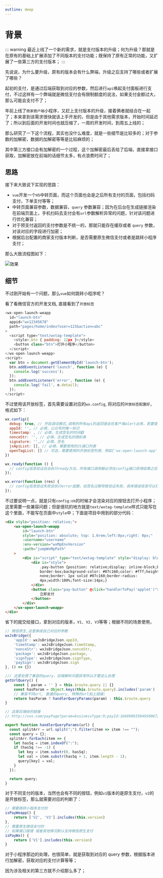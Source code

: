 ```yaml
---
outline: deep
---
```


# 背景

::: warning
最近上线了一个新的需求，就是支付版本的升级；何为升级？那就是在原有的基础上扩展添加了不同版本的支付功能；既保持了原有正常的功能，又扩展了一些第三方的支付版本；
:::

先说说，为什么要升级，原有的版本会有什么弊端，升级之后支持了哪些或者扩展了哪些？

起初的支付，是通过后端获取到对应的参数，然后进行`api`唤起支付面板进行支付，不过这样有一个弊端就是微信支付会有限制额度的说法，如果支付金额过大，那么可能会支付不了；

年前上线了`商家商户端`小程序，又赶上支付版本的升级，接着俩者就结合在一起了；本来拿到该需求很快就该上手开发的，但是由于其他需求版本，开始时间延迟了；所以到后面的开发时间也就压缩了，一周的开发时间，到周五上线的；

那么研究了一下这个流程，其实也没什么难度，就是一些细节是比较多的；对于参数的加解密，数据的加解密等等是比较麻烦的；

其中第三方接口会有加解密的一个过程，这个加解密最后丢给了后端，直接拿接口获取，加解密放在前端的话细节太多，有点浪费时间了；

## 思路

接下来大致说下实现的思路：

- `vue`开发一个`H5`中转页面，而这个页面也会是之后所有支付的页面，包括扫码支付，下单支付等等；
- 中转页面兼容参数，数据兼容，`query` 参数兼容；因为在后台在生成链接渲染在前端页面上，手机扫码去支付会有`url`参数解析异常的问题，针对该问题进行优化兼容；
- 对于预支付返回的支付参数是不统一的，那就只能存在缓存或者 `query` 参数，对该对应的字段进行加密；
- 根据后台配置的商家支付版本判断，是否需要原生微信支付或者是跳转小程序支付；

那么大致流程图如下：

![效果](https://wangxiaoze-view.github.io/picx-images-hosting/images/wechat_pay.png)

## 细节

不过刚开始有一个问题，那么`vue`如何跳转小程序呢？

看了看微信官方的开发文档, 直接看到了`开放标签`

```js
<wx-open-launch-weapp
  id="launch-btn"
  appid="wx12345678"
  path="pages/home/index?user=123&action=abc"
>
  <script type="text/wxtag-template">
    <style>.btn { padding: 12px }</style>
    <button class="btn">打开小程序</button>
  </script>
</wx-open-launch-weapp>
<script>
  var btn = document.getElementById('launch-btn');
  btn.addEventListener('launch', function (e) {
    console.log('success');
  });
  btn.addEventListener('error', function (e) {
    console.log('fail', e.detail);
  });
</script>

```

不过使用该开放标签，首先需要设置对应的`wx.config`, 将对应的`开放标签配置好`， 格式如下：

```js
wx.config({
  debug: true, // 开启调试模式,调用的所有api的返回值会在客户端alert出来，若要查看传入的参数，可以在pc端打开，参数信息会通过log打出，仅在pc端时才会打印
  appId: '', // 必填，公众号的唯一标识
  timestamp: , // 必填，生成签名的时间戳
  nonceStr: '', // 必填，生成签名的随机串
  signature: '',// 必填，签名
  jsApiList: [], // 必填，需要使用的JS接口列表
  openTagList: [] // 可选，需要使用的开放标签列表，例如['wx-open-launch-app']
})

wx.ready(function () {
  // config信息验证后会执行ready方法，所有接口调用都必须在config接口获得结果之后，config是一个客户端的异步操作，所以如果需要在页面加载时就调用相关接口，则须把相关接口放在ready函数中调用来确保正确执行。对于用户触发时才调用的接口，则可以直接调用，不需要放在ready函数中
});

wx.error(function (res) {
  // config信息验证失败会执行error函数，如签名过期导致验证失败，具体错误信息可以打开config的debug模式查看，也可以在返回的res参数中查看，对于SPA可以在这里更新签名
});

```

不过要说明一点，就是只有`config:ok`的时候才会渲染对应的按钮去打开小程序；这里需要一些兼容问题；但是很坑的地方就是`text/wxtag-template`样式只能写在这个里面，不能写在页面中`style`中；下面是项目中用到的部分代码：

```html
<div style="position: relative;">
	<wx-open-launch-weapp
		id="launch-btn"
		style="position: absolute; top: 1.6rem;left:0px;right: 0px;"
		:username="username"
		:env-version="wxMpEnvVersion"
		:path="jumpWxMpPath"
	>
		<div is="script" type="text/wxtag-template" style="display: block;">
			<div is="style">
				.pay-button {position: relative;display: inline-block;boxSizing:
				border-box;background-color: #07c160;color: #fff;height: 44px;outline:
				none;border: 1px solid #07c160;border-radius:
				4px;width:100%;font-size:14px;}
			</div>
			<button class="pay-button" @click="handlerToPay('applet')">
				立即支付
			</button>
		</div>
	</wx-open-launch-weapp>
</div>
```

省下的就交给接口，拿到对应的版本，`V1, V2, V3`等等；根据不同的场景使用，

```js
// 微信原生,这里换成自己对应的参数
wxJsBridge({
    'appId': wxJsBridgeJson.appId,
    'timeStamp': wxJsBridgeJson.timeStamp,
    'nonceStr': wxJsBridgeJson.nonceStr,
    'package': wxJsBridgeJson.package,
    'signType': wxJsBridgeJson.signType,
    'paySign': wxJsBridgeJson.sign
}, () => {})

/// 这里处理了兼容的query，后端解析问题异常所以才要这么处理
getUrlQuery() {
    const { param = '' } = this.$route.query || {}
    const hasParam = Object.keys(this.$route.query).includes('param')
    // 兼容不同url, 普通的query, 特殊的url如上链接;
    return hasParam ? handlerQueryParams(param) : this.$route.query
}

// 这是后端给的链接
// http://xxx.com/payPage?param=businessType:9;payId:1668909350495006721;totalAmt:100000

export function handlerQueryParams(url) {
  const splitArr = url.split(";").filter(item => item !== "");
  const query = {};
  splitArr.forEach(item => {
    let hasSq = item.indexOf(":");
    if (hasSq !== -1) {
      let key = item.substr(0, hasSq);
      let val = item.substr(hasSq + 1, item.length - 1);
      query[key] = val;
    }
  });

  return query;
}

```

对于不同支付的版本，当然也会有不同的按钮，例如`v1`版本的是原生支付，`v2`的是开放标签，那么就需要对应的判断了：

```js
// 需要跳转小程序支付的
isPayWeapp() {
    return ['V2', 'V3'].includes(this.version)
},
// 需要原生微信支付的
// 如果接口报错 或者其他情况默认支持微信原生支付
isPayWx() {
    return ['V1'].includes(this.version)
}
```

对于小程序那边的处理，也很简单，就是获取到对应的 query 参数，根据版本进行加解密，获取对应的支付计算等等；

因为涉及相关的第三方就不介绍那么多了；

